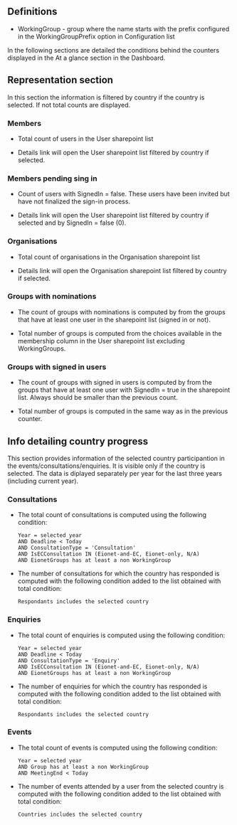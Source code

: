 ## Definitions
- WorkingGroup - group where the name starts with the prefix configured in the WorkingGroupPrefix option in Configuration list


In the following sections are detailed the conditions behind the counters displayed in the At a glance section in the Dashboard.

## Representation section

In this section the information is filtered by country if the country is selected. If not total counts are displayed.

### Members
- Total count of users in the User sharepoint list

- Details link will open the User sharepoint list filtered by country if selected.

### Members pending sing in
- Count of users with SignedIn = false. These users have been invited but have not finalized the sign-in process.

- Details link will open the User sharepoint list filtered by country if selected and by SignedIn = false (0).

### Organisations
- Total count of organisations in the Organisation sharepoint list

- Details link will open the Organisation sharepoint list filtered by country if selected.

### Groups with nominations
- The count of groups with nominations is computed by from the groups that have at least one user in the sharepoint list (signed in or not).

- Total number of groups is computed from the choices available in the membership column in the User sharepoint list excluding WorkingGroups.

### Groups with signed in users
- The count of groups with signed in users is computed by from the groups that have at least one user with SignedIn = true in the sharepoint list. Always should be smaller than the previous count.

- Total number of groups is computed in the same way as in the previous counter.


## Info detailing country progress

This section provides information of the selected country participantion in the events/consultations/enquiries. It is visible only if the country is selected.
The data is diplayed separately per year for the last three years (including current year).

### Consultations
- The total count of consultations is computed using the following condition: 

    ```
    Year = selected year 
    AND Deadline < Today 
    AND ConsultationType = 'Consultation' 
    AND IsECConsultation IN (Eionet-and-EC, Eionet-only, N/A) 
    AND EionetGroups has at least a non WorkingGroup
    ```

- The number of consultations for which the country has responded is computed with the following condition added to the list obtained with total condition:  

    ```Respondants includes the selected country```

### Enquiries
- The total count of enquiries is computed using the following condition: 

    ```
    Year = selected year 
    AND Deadline < Today 
    AND ConsultationType = 'Enquiry' 
    AND IsECConsultation IN (Eionet-and-EC, Eionet-only, N/A) 
    AND EionetGroups has at least a non WorkingGroup
    ```

- The number of enquiries for which the country has responded is computed with the following condition added to the list obtained with total condition:  

    ```Respondants includes the selected country```

### Events
- The total count of events is computed using the following condition: 
    
    ```
    Year = selected year 
    AND Group has at least a non WorkingGroup 
    AND MeetingEnd < Today
    ```

- The number of events attended by a user from the selected country is computed with the following condition added to the list obtained with total condition: 

    ```Countries includes the selected country```

